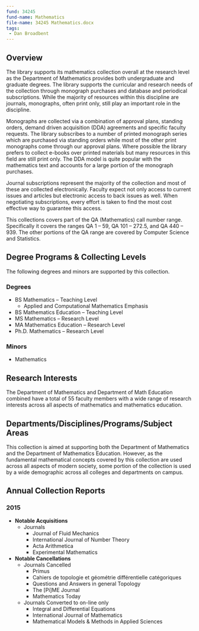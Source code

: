 ```yaml
---
fund: 34245
fund-name: Mathematics
file-name: 34245 Mathematics.docx
tags:
 - Dan Broadbent
---
```


## Overview

The library supports its mathematics collection overall at the research level as the Department of Mathematics provides both undergraduate and graduate degrees. The library supports the curricular and research needs of the collection through monograph purchases and database and periodical subscriptions. While the majority of resources within this discipline are journals, monographs, often print only, still play an important role in the discipline.

Monographs are collected via a combination of approval plans, standing orders, demand driven acquisition (DDA) agreements and specific faculty requests. The library subscribes to a number of printed monograph series which are purchased via standing orders while most of the other print monographs come through our approval plans. Where possible the library prefers to collect e-books over printed materials but many resources in this field are still print only. The DDA model is quite popular with the mathematics text and accounts for a large portion of the monograph purchases.

Journal subscriptions represent the majority of the collection and most of these are collected electronically. Faculty expect not only access to current issues and articles but electronic access to back issues as well. When negotiating subscriptions, every effort is taken to find the most cost effective way to guarantee this access.

This collections covers part of the QA (Mathematics) call number range. Specifically it covers the ranges QA 1 – 59, QA 101 – 272.5, and QA 440 – 939. The other portions of the QA range are covered by Computer Science and Statistics.

## Degree Programs & Collecting Levels

The following degrees and minors are supported by this collection.

### Degrees

- BS Mathematics – Teaching Level
    - Applied and Computational Mathematics Emphasis
- BS Mathematics Education – Teaching Level
- MS Mathematics – Research Level
- MA Mathematics Education – Research Level
- Ph.D. Mathematics – Research Level

### Minors

- Mathematics

## Research Interests

The Department of Mathematics and Department of Math Education combined have a total of 55 faculty members with a wide range of research interests across all aspects of mathematics and mathematics education.

## Departments/<wbr>Disciplines/<wbr>Programs/<wbr>Subject Areas

This collection is aimed at supporting both the Department of Mathematics and the Department of Mathematics Education. However, as the fundamental mathematical concepts covered by this collection are used across all aspects of modern society, some portion of the collection is used by a wide demographic across all colleges and departments on campus.

## Annual Collection Reports

### 2015

- **Notable Acquisitions**
    - Journals
        - Journal of Fluid Mechanics
        - International Journal of Number Theory
        - Acta Arithmetica
        - Experimental Mathematics
- **Notable Cancellations**
    - Journals Cancelled
        - Primus
        - Cahiers de topologie et géométrie différentielle catégoriques
        - Questions and Answers in general Topology
        - The [Pi]ME Journal
        - Mathematics Today
    - Journals Converted to on-line only
        - Integral and Differential Equations
        - International Journal of Mathematics
        - Mathematical Models & Methods in Applied Sciences
